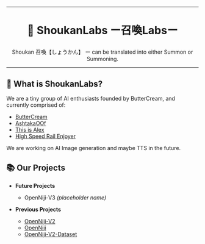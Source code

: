 <hr> 

# <p align="center">🧪 ShoukanLabs ー召喚Labsー</p>

<p align="center">Shoukan 召喚【しょうかん】 ー can be translated into either Summon or Summoning.</p>

<hr>

## 🔎 What is ShoukanLabs?

We are a tiny group of AI enthusiasts founded by ButterCream, and currently comprised of: 
- [ButterCream](https://github.com/korakoe) 
- [AshtakaOOf](https://github.com/AshtakaOOf) 
- [This is Alex](https://github.com/This-Is-Alex) 
- [High Speed Rail Enjoyer](https://github.com/Ihateyoudattebayo) 

We are working on AI Image generation and maybe TTS in the future.

## 📚 Our Projects 

- **Future Projects**
  - OpenNiji-V3 *(placeholder name)*

- **Previous Projects**
  - [OpenNiji-V2](https://huggingface.co/Korakoe/OpenNiji-V2)
  - [OpenNiji](https://huggingface.co/Korakoe/OpenNiji)
  - [OpenNiji-V2-Dataset](https://huggingface.co/datasets/Korakoe/OpenNiji-V2-Dataset)
